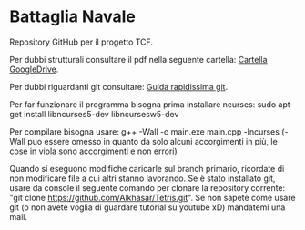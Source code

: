 # Battaglia Navale

Repository GitHub per il progetto TCF.

Per dubbi strutturali consultare il pdf nella seguente cartella: [Cartella GoogleDrive](https://drive.google.com/open?id=1zWq8tTkVU9uVQgifjvvHMP7ifbEcH0b4).

Per dubbi riguardanti git consultare: [Guida rapidissima git](http://rogerdudler.github.io/git-guide/index.it.html).

Per far funzionare il programma bisogna prima installare ncurses: sudo apt-get install libncurses5-dev libncursesw5-dev

Per compilare bisogna usare: g++ -Wall -o main.exe main.cpp -lncurses   (-Wall puo essere omesso in quanto da solo alcuni accorgimenti in più, le cose in viola sono accorgimenti e non errori)

Quando si eseguono modifiche caricarle sul branch primario, ricordate di non modificare file a cui altri stanno lavorando. Se è stato installato git, usare da console il seguente comando per clonare la repository corrente: "git clone https://github.com/Alkhasar/Tetris.git". Se non sapete come usare git (o non avete voglia di guardare tutorial su youtube xD) mandatemi una mail. 
